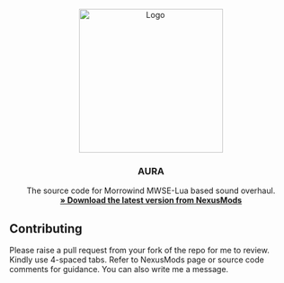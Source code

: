 <!-- PROJECT LOGO -->
<br />
<div align="center">
  <a href="https://github.com/tewlwolow/AURA">
    <img src="https://staticdelivery.nexusmods.com/mods/100/images/thumbnails/48255/48255-1655153203-1759099991.png" alt="Logo" width="256">
  </a>

  <h3 align="center">AURA</h3>

  <p align="center">
    The source code for Morrowind MWSE-Lua based sound overhaul.
    <br />
    <a href="https://www.nexusmods.com/morrowind/mods/48255"><strong>» Download the latest version from NexusMods</strong></a>
    <br />
  </p>
</div>

<!-- Contributing -->
## Contributing

Please raise a pull request from your fork of the repo for me to review. Kindly use 4-spaced tabs.
Refer to NexusMods page or source code comments for guidance. You can also write me a message.

